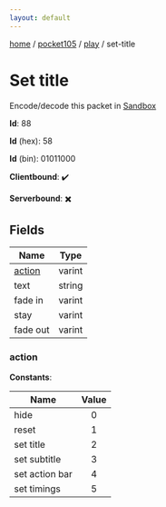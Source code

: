 ```yaml
---
layout: default
---
```


[home](/)  /  [pocket105](/protocol/pocket105)  /  [play](/protocol/pocket105/play)  /  set-title

# Set title

Encode/decode this packet in [Sandbox](../../../sandbox/pocket105#Play.SetTitle)

**Id**: 88

**Id** (hex): 58

**Id** (bin): 01011000

**Clientbound**: ✔️

**Serverbound**: ✖️

## Fields

Name | Type
---|---
[action](#action) | varint
text | string
fade in | varint
stay | varint
fade out | varint

### action

**Constants**:

Name | Value
---|:---:
hide | 0
reset | 1
set title | 2
set subtitle | 3
set action bar | 4
set timings | 5
